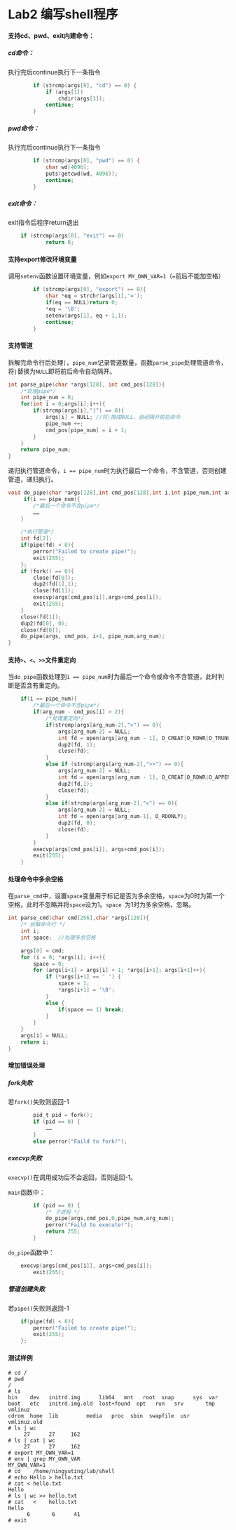 # Lab2 编写shell程序

#### 支持cd、pwd、exit内建命令：

##### cd命令：

执行完后continue执行下一条指令

```c
      	if (strcmp(args[0], "cd") == 0) {
            if (args[1])
                chdir(args[1]);
            continue;
        }
```

##### pwd命令：

执行完后continue执行下一条指令

```c
        if (strcmp(args[0], "pwd") == 0) {
            char wd[4096];
            puts(getcwd(wd, 4096));
            continue;
        }
```

##### exit命令：

exit指令后程序return退出

```c
	if (strcmp(args[0], "exit") == 0)
            return 0;
```



#### 支持export修改环境变量

调用`setenv`函数设置环境变量，例如`export MY_OWN_VAR=1`（`=`前后不能加空格）

```c
        if (strcmp(args[0], "export") == 0){
            char *eq = strchr(args[1],'=');
            if(eq == NULL)return 0;
            *eq = '\0';
            setenv(args[1], eq + 1,1);
            continue;
        }
```



#### 支持管道

拆解完命令行后处理`|`，`pipe_num`记录管道数量，函数`parse_pipe`处理管道命令，将`|`替换为`NULL`即将前后命令自动隔开。

```c
int parse_pipe(char *args[128], int cmd_pos[128]){
    /*处理pipe*/
    int pipe_num = 0;
    for(int i = 0;args[i];i++){
        if(strcmp(args[i],"|") == 0){
            args[i] = NULL; //将|换成NULL，自动隔开前后命令
            pipe_num ++;
            cmd_pos[pipe_num] = i + 1;
        }
    }
    return pipe_num;
}
```

递归执行管道命令，`i == pipe_num`时为执行最后一个命令，不含管道，否则创建管道，递归执行。

```c
void do_pipe(char *args[128],int cmd_pos[128],int i,int pipe_num,int arg_num){
     if(i == pipe_num){
        /*最后一个命令不含pipe*/
        ……
    }
    
    /*执行管道*/
    int fd[2];
    if(pipe(fd) < 0){
        perror("Failed to create pipe!");
        exit(255);
    };
    if (fork() == 0){
        close(fd[0]);
        dup2(fd[1],1);
        close(fd[1]);
        execvp(args[cmd_pos[i]],args+cmd_pos[i]);
        exit(255);
    }
    close(fd[1]);
    dup2(fd[0], 0);
    close(fd[0]);
    do_pipe(args, cmd_pos, i+1, pipe_num,arg_num);
}

```



#### 支持`>`、`<`、`>>`文件重定向

当`do_pipe`函数处理到`i == pipe_num`时为最后一个命令或命令不含管道，此时判断是否含有重定向。

```c
    if(i == pipe_num){
        /*最后一个命令不含pipe*/
        if(arg_num - cmd_pos[i] > 2){
            /*处理重定向*/
            if(strcmp(args[arg_num-2],">") == 0){
                args[arg_num-2] = NULL;
                int fd = open(args[arg_num - 1], O_CREAT|O_RDWR|O_TRUNC, S_IRUSR|S_IWUSR);
                dup2(fd, 1);
                close(fd);
            }
            else if (strcmp(args[arg_num-2],">>") == 0){
                args[arg_num-2] = NULL;
                int fd = open(args[arg_num - 1], O_CREAT|O_RDWR|O_APPEND, S_IRUSR|S_IWUSR);
                dup2(fd,1);
                close(fd);
            }
            else if(strcmp(args[arg_num-2],"<") == 0){
                args[arg_num-2] = NULL;
                int fd = open(args[arg_num-1], O_RDONLY);
                dup2(fd, 0);
                close(fd);
            }
        }
        execvp(args[cmd_pos[i]], args+cmd_pos[i]);
        exit(255);
    }
```



#### 处理命令中多余空格

在`parse_cmd`中，设置`space`变量用于标记是否为多余空格，`space`为0时为第一个空格，此时不忽略并将`space`设为1。`space `为1时为多余空格，忽略。

```c
int parse_cmd(char cmd[256],char *args[128]){
    /* 拆解命令行 */
    int i;
    int space;  //处理多余空格
    
    args[0] = cmd;
    for (i = 0; *args[i]; i++){
        space = 0;
        for (args[i+1] = args[i] + 1; *args[i+1]; args[i+1]++){
            if (*args[i+1] == ' ') {
                space = 1;
                *args[i+1] = '\0';
            }
            else {
                if(space == 1) break;
            }
        }
    }
    args[i] = NULL;
    return i;
}
```



#### 增加错误处理

##### fork失败

若`fork()`失败则返回-1

```c
        pid_t pid = fork();
        if (pid == 0) {
            ……
        }
        else perror("Faild to fork!");
```

##### execvp失败

`execvp()`在调用成功后不会返回，否则返回-1。

`main`函数中：

```c
        if (pid == 0) {
            /* 子进程 */
            do_pipe(args,cmd_pos,0,pipe_num,arg_num);
            perror("Faild to execute!");
            return 255;
        }
```

`do_pipe`函数中：

```c
    execvp(args[cmd_pos[i]], args+cmd_pos[i]);
        exit(255);
```

##### 管道创建失败

若`pipe()`失败则返回-1

```c
    if(pipe(fd) < 0){
        perror("Failed to create pipe!");
        exit(255);
    };
```





#### 测试样例

```shell
# cd /
# pwd
/
# ls
bin    dev   initrd.img      lib64	 mnt   root  snap      sys  var
boot   etc   initrd.img.old  lost+found  opt   run   srv       tmp  vmlinuz
cdrom  home  lib	     media	 proc  sbin  swapfile  usr  vmlinuz.old
# ls | wc
     27      27     162
# ls | cat | wc
     27      27     162
# export MY_OWN_VAR=1
# env | grep MY_OWN_VAR
MY_OWN_VAR=1
# cd    /home/ningyuting/lab/shell
# echo Hello > hello.txt
# cat < hello.txt
Hello
# ls | wc >> hello.txt
# cat   <    hello.txt
Hello
      6       6      41
# exit
```

